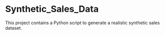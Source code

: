 # Synthetic_Sales_Data
This project contains a Python script to generate a realistic synthetic sales dataset.
